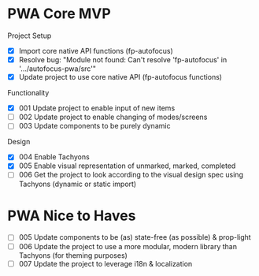 # PWA Core MVP

Project Setup
- [x] Import core native API functions (fp-autofocus)
- [x] Resolve bug: "Module not found: Can't resolve 'fp-autofocus' in '.../autofocus-pwa/src'"
- [x] Update project to use core native API (fp-autofocus functions)

Functionality
- [x] 001 Update project to enable input of new items
- [ ] 002 Update project to enable changing of modes/screens
- [ ] 003 Update components to be purely dynamic

Design
- [x] 004 Enable Tachyons
- [x] 005 Enable visual representation of unmarked, marked, completed
- [ ] 006 Get the project to look according to the visual design spec using Tachyons (dynamic or static import)

# PWA Nice to Haves
- [ ] 005 Update components to be (as) state-free (as possible) & prop-light
- [ ] 006 Update the project to use a more modular, modern library than Tachyons (for theming purposes)
- [ ] 007 Update the project to leverage i18n & localization